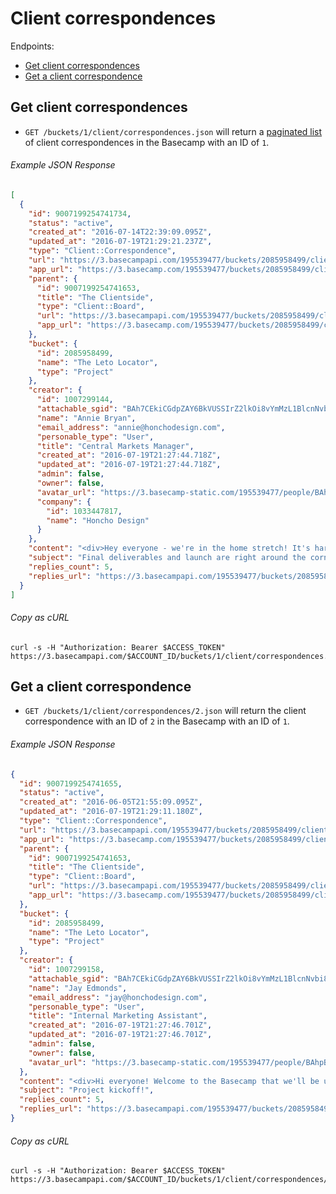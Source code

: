 Client correspondences
======================

Endpoints:

- [Get client correspondences](#get-client-correspondences)
- [Get a client correspondence](#get-a-client-correspondence)

Get client correspondences
--------------------------

* `GET /buckets/1/client/correspondences.json` will return a [paginated list][pagination] of client correspondences in the Basecamp with an ID of `1`.

###### Example JSON Response
<!-- START GET /buckets/1/client/correspondences.json -->
```json
[
  {
    "id": 9007199254741734,
    "status": "active",
    "created_at": "2016-07-14T22:39:09.095Z",
    "updated_at": "2016-07-19T21:29:21.237Z",
    "type": "Client::Correspondence",
    "url": "https://3.basecampapi.com/195539477/buckets/2085958499/client/correspondences/9007199254741734.json",
    "app_url": "https://3.basecamp.com/195539477/buckets/2085958499/client/correspondences/9007199254741734",
    "parent": {
      "id": 9007199254741653,
      "title": "The Clientside",
      "type": "Client::Board",
      "url": "https://3.basecampapi.com/195539477/buckets/2085958499/client/board.json",
      "app_url": "https://3.basecamp.com/195539477/buckets/2085958499/client/board"
    },
    "bucket": {
      "id": 2085958499,
      "name": "The Leto Locator",
      "type": "Project"
    },
    "creator": {
      "id": 1007299144,
      "attachable_sgid": "BAh7CEkiCGdpZAY6BkVUSSIrZ2lkOi8vYmMzL1BlcnNvbi8xMDA3Mjk5MTQ0P2V4cGlyZXNfaW4GOwBUSSIMcHVycG9zZQY7AFRJIg9hdHRhY2hhYmxlBjsAVEkiD2V4cGlyZXNfYXQGOwBUMA==--2e34d7611a9fcaeb82342d015a671cf5e998c036",
      "name": "Annie Bryan",
      "email_address": "annie@honchodesign.com",
      "personable_type": "User",
      "title": "Central Markets Manager",
      "created_at": "2016-07-19T21:27:44.718Z",
      "updated_at": "2016-07-19T21:27:44.718Z",
      "admin": false,
      "owner": false,
      "avatar_url": "https://3.basecamp-static.com/195539477/people/BAhpBEgqCjw=--8266bb0507508f3d46050d57b65924d5e2a005f3/avatar-64-x4",
      "company": {
        "id": 1033447817,
        "name": "Honcho Design"
      }
    },
    "content": "<div>Hey everyone - we're in the home stretch! It's hard to believe how far we've come in just about 6 weeks. We've made incredible progress - created an in depth strategy and plan of attack, built an awesome experience and design, and backed it with incredible technology. We're so thrilled to be nearing the finish line - not just that we did it, but the way we did it.<br><br>\n\n  Of course, we're not quite there yet so we don't want to start celebrating just yet . We're running through our final bug fixes and those should be done today. We'll want one more pass by legal to take a look. And then of course, one more eyeball from the Leto team. In fact, we're in such good shape, we could even launch the site as-is - it's really solid.<br><br>\n\n  Please let us know if there's anything else on your minds before launch, but just wanted to report back that we're in good shape and on target to launch on schedule!</div>",
    "subject": "Final deliverables and launch are right around the corner",
    "replies_count": 5,
    "replies_url": "https://3.basecampapi.com/195539477/buckets/2085958499/client/recordings/9007199254741734/replies.json"
  }
]
```
<!-- END GET /buckets/1/client/correspondences.json -->
###### Copy as cURL

``` shell
curl -s -H "Authorization: Bearer $ACCESS_TOKEN" https://3.basecampapi.com/$ACCOUNT_ID/buckets/1/client/correspondences.json
```

Get a client correspondence
---------------------------

* `GET /buckets/1/client/correspondences/2.json` will return the client correspondence with an ID of `2` in the Basecamp with an ID of `1`.

###### Example JSON Response
<!-- START GET /buckets/1/client/correspondences/2.json -->
```json
{
  "id": 9007199254741655,
  "status": "active",
  "created_at": "2016-06-05T21:55:09.095Z",
  "updated_at": "2016-07-19T21:29:11.180Z",
  "type": "Client::Correspondence",
  "url": "https://3.basecampapi.com/195539477/buckets/2085958499/client/correspondences/9007199254741655.json",
  "app_url": "https://3.basecamp.com/195539477/buckets/2085958499/client/correspondences/9007199254741655",
  "parent": {
    "id": 9007199254741653,
    "title": "The Clientside",
    "type": "Client::Board",
    "url": "https://3.basecampapi.com/195539477/buckets/2085958499/client/board.json",
    "app_url": "https://3.basecamp.com/195539477/buckets/2085958499/client/board"
  },
  "bucket": {
    "id": 2085958499,
    "name": "The Leto Locator",
    "type": "Project"
  },
  "creator": {
    "id": 1007299158,
    "attachable_sgid": "BAh7CEkiCGdpZAY6BkVUSSIrZ2lkOi8vYmMzL1BlcnNvbi8xMDA3Mjk5MTU4P2V4cGlyZXNfaW4GOwBUSSIMcHVycG9zZQY7AFRJIg9hdHRhY2hhYmxlBjsAVEkiD2V4cGlyZXNfYXQGOwBUMA==--266ad5cc9a64b96406e91a04289a6558dc55f13a",
    "name": "Jay Edmonds",
    "email_address": "jay@honchodesign.com",
    "personable_type": "User",
    "title": "Internal Marketing Assistant",
    "created_at": "2016-07-19T21:27:46.701Z",
    "updated_at": "2016-07-19T21:27:46.701Z",
    "admin": false,
    "owner": false,
    "avatar_url": "https://3.basecamp-static.com/195539477/people/BAhpBFYqCjw=--a96f4431592958f8d9d3e7c50f3b196ad46d9214/avatar-64-x4"
  },
  "content": "<div>Hi everyone! Welcome to the Basecamp that we'll be using to collaboroate and manage the Leto Locator project.\n\n  We're particularly excited to bring on board our friends from Leto - Stephen, Miranda, and Beth. I know you guys have used Basecamp before, but so we're on the same page, we'll post a bunch of discussions, things for review, and todos to make sure we stay on the same page. We'll do our best to keep everyone looped in this way, instead of using email (which can be hard to keep people up to date on stuff.)\n\n  I also want to take a moment to introduce our team. It will be evolving and growing soon, but right now we've got some core team members: Myself as the Account Director, Annie as the Senior PM, Jared is our tech lead, Matt is our ACD, and Victor, of course, you know. A few people will be coming on to support us, but this will be your core team. You can, of course, reach out to any one of us at any time, but I'll ultimately be the one responsible for making sure you're happy with our work.\n\n  Again, can't tell you how excited we are to get started on this and all the other projects. Let's go, Leto!\n\n  -Jay</div>",
  "subject": "Project kickoff!",
  "replies_count": 5,
  "replies_url": "https://3.basecampapi.com/195539477/buckets/2085958499/client/recordings/9007199254741655/replies.json"
}
```
<!-- END GET /buckets/1/client/correspondences/2.json -->
###### Copy as cURL

``` shell
curl -s -H "Authorization: Bearer $ACCESS_TOKEN" https://3.basecampapi.com/$ACCOUNT_ID/buckets/1/client/correspondences/2.json
```

[pagination]: https://github.com/basecamp/bc3-api/blob/master/README.md#pagination
